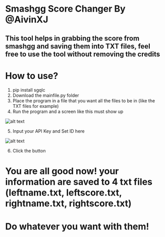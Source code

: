 # Smashgg Score Changer By @AivinXJ
## This tool helps in grabbing the score from smashgg and saving them into TXT files, feel free to use the tool without removing the credits

# How to use?
1. pip install sgqlc
2. Download the mainfile.py folder
3. Place the program in a file that you want all the files to be in (like the TXT files for example)
4. Run the program and a screen like this must show up

![alt text](https://media.discordapp.net/attachments/430699722903126026/785831714433925120/unknown.png)

5. Input your API Key and Set ID here

![alt text](https://media.discordapp.net/attachments/430699722903126026/785832131406069770/unknown.png)

6. Click the button

# You are all good now! your information are saved to 4 txt files (leftname.txt, leftscore.txt, rightname.txt, rightscore.txt)
# Do whatever you want with them!
